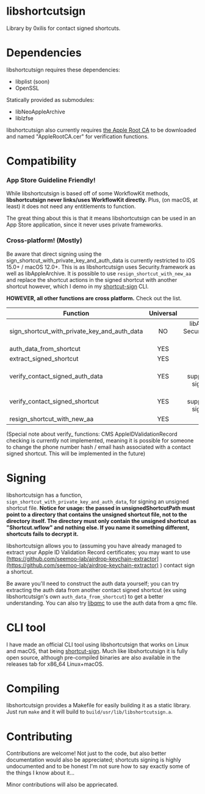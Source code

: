 # libshortcutsign

Library by 0xilis for contact signed shortcuts.

# Dependencies

libshortcutsign requires these dependencies:

- libplist (soon)
- OpenSSL

Statically provided as submodules:

- libNeoAppleArchive
- liblzfse

libshortcutsign also currently requires [the Apple Root CA](https://www.apple.com/appleca/AppleIncRootCertificate.cer) to be downloaded and named "AppleRootCA.cer" for verification functions.

# Compatibility

### App Store Guideline Friendly!
While libshortcutsign is based off of some WorkflowKit methods, **libshortcutsign never links/uses WorkflowKit directly.** Plus, (on macOS, at least) it does not need any entitlements to function.

The great thing about this is that it means libshortcutsign can be used in an App Store application, since it never uses private frameworks.

### Cross-platform! (Mostly)
Be aware that direct signing using the sign_shortcut_with_private_key_and_auth_data is currently restricted to iOS 15.0+ / macOS 12.0+. This is as libshortcutsign uses Security.framework as well as libAppleArchive. It is possible to use `resign_shortcut_with_new_aa` and replace the shortcut actions in the signed shortcut with another shortcut however, which I demo in my [shortcut-sign](https://github.com/0xilis/shortcut-sign) CLI.

**HOWEVER, all other functions are cross platform.** Check out the list.

| Function     | Universal | Notes |
|--------------|:---------:|-----------:|
| sign_shortcut_with_private_key_and_auth_data | NO | libAppleArchive & Security.framework needed |
| auth_data_from_shortcut | YES | No issues! |
| extract_signed_shortcut | YES | No issues! |
| verify_contact_signed_auth_data | YES | Currently only supports contact-signed shortcuts |
| verify_contact_signed_shortcut | YES | Currently only supports contact-signed shortcuts |
| resign_shortcut_with_new_aa | YES | No issues! |

(Special note about verify_ functions: CMS AppleIDValidationRecord checking is currently not implemented, meaning it is possible for someone to change the phone number hash / email hash associated with a contact signed shortcut. This will be implemented in the future)

# Signing
libshortcutsign has a function, `sign_shortcut_with_private_key_and_auth_data`, for signing an unsigned shortcut file. **Notice for usage: the passed in unsignedShortcutPath must point to a directory that contains the unsigned shortcut file, not to the directory itself. The directory must only contain the unsigned shortcut as "Shortcut.wflow" and nothing else. If you name it something different, shortcuts fails to decrypt it.**

libshortcutsign allows you to (assuming you have already managed to extract your Apple ID Validation Record certificates; you may want to use [https://github.com/seemoo-lab/airdrop-keychain-extractor](https://github.com/seemoo-lab/airdrop-keychain-extractor) ) contact sign a shortcut.

Be aware you'll need to construct the auth data yourself; you can try extracting the auth data from another contact signed shortcut (ex using libshortcutsign's own `auth_data_from_shortcut`) to get a better understanding. You can also try [libqmc](https://github.com/0xilis/QuickMergeHelper/tree/main/QuickMerge%20Helper/libqmc) to use the auth data from a qmc file.

# CLI tool

I have made an official CLI tool using libshortcutsign that works on Linux and macOS, that being [shortcut-sign](https://github.com/0xilis/shortcut-sign). Much like libshortcutsign it is fully open source, although pre-compiled binaries are also available in the releases tab for x86_64 Linux+macOS.

# Compiling

libshortcutsign provides a Makefile for easily building it as a static library. Just run `make` and it will build to `build/usr/lib/libshortcutsign.a`.

# Contributing

Contributions are welcome! Not just to the code, but also better documentation would also be appreciated; shortcuts signing is highly undocumented and to be honest I'm not sure how to say exactly some of the things I know about it...

Minor contributions will also be appriecated.
